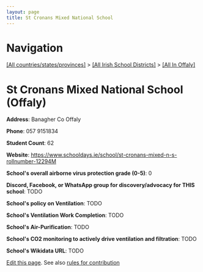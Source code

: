 ```yaml
---
layout: page
title: St Cronans Mixed National School
---
```

# Navigation

[[All countries/states/provinces]](../../..) > [[All Irish School Districts]](../..) > [[All In Offaly]](..)

# St Cronans Mixed National School (Offaly)

**Address**: Banagher Co Offaly

**Phone**: 057 9151834

**Student Count**: 62

**Website**: <https://www.schooldays.ie/school/st-cronans-mixed-n-s-rollnumber-12294M>

**School's overall airborne virus protection grade (0-5)**: 0

**Discord, Facebook, or WhatsApp group for discovery/advocacy for THIS school**: TODO

**School's policy on Ventilation**: TODO

**School's Ventilation Work Completion**: TODO

**School's Air-Purification**: TODO

**School's CO2 monitoring to actively drive ventilation and filtration**: TODO

**School's Wikidata URL**: TODO


[Edit this page](https://github.com/ventilate-schools/Ireland/edit/main/./Offaly/St_Cronans_Mixed_National_School.md). See also [rules for contribution](../../../contribution-rules/)